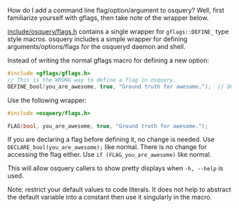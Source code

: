 How do I add a command line flag/option/argument to osquery? Well, first familiarize yourself with gflags, then take note of the wrapper below.

[include/osquery/flags.h](https://github.com/facebook/osquery/blob/master/include/osquery/flags.h) contains a single wrapper for `gflags::DEFINE_` type style macros. osquery includes a simple wrapper for defining arguments/options/flags for the osqueryd daemon and shell.

Instead of writing the normal gflags macro for defining a new option:

```cpp
#include <gflags/gflags.h>
// This is the WRONG way to define a flag in osquery.
DEFINE_bool(you_are_awesome, true, "Ground truth for awesome.");  // DON'T DO THIS!
```

Use the following wrapper:

```cpp
#include <osquery/flags.h>

FLAG(bool, you_are_awesome, true, "Ground truth for awesome.");
```

If you are declaring a flag before defining it, no change is needed. Use `DECLARE_bool(you_are_awesome);` like normal. There is no change for accessing the flag either. Use `if (FLAG_you_are_awesome)` like normal.

This will allow osquery callers to show pretty displays when `-h, --help` is used.

Note: restrict your default values to code literals. It does not help to abstract the default variable into a constant then use it singularly in the macro.